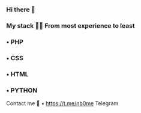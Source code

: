 ### Hi there 👋

### My stack 👨‍💻 From most experience to least
### • PHP
### • CSS
### • HTML
### • PYTHON

Contact me 💌
• https://t.me/nb0me Telegram
